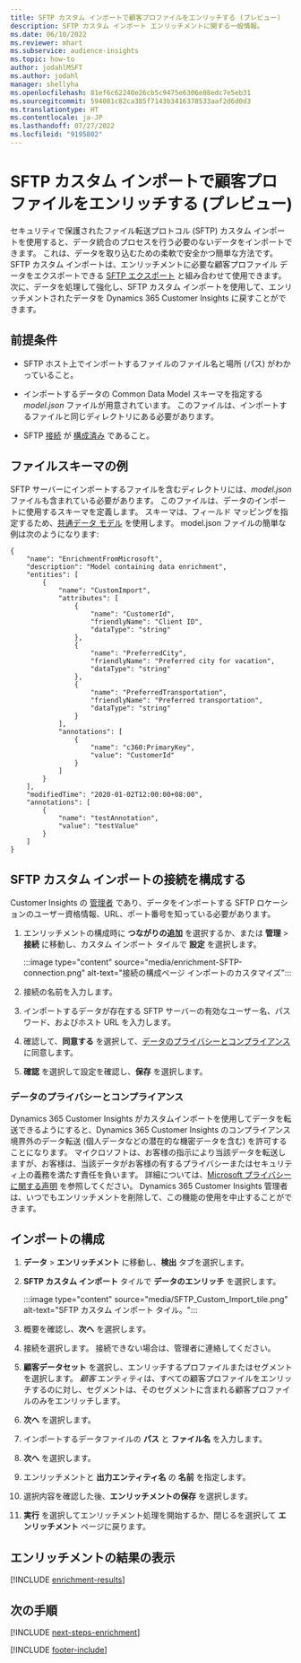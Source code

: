 ```yaml
---
title: SFTP カスタム インポートで顧客プロファイルをエンリッチする (プレビュー)
description: SFTP カスタム インポート エンリッチメントに関する一般情報。
ms.date: 06/10/2022
ms.reviewer: mhart
ms.subservice: audience-insights
ms.topic: how-to
author: jodahlMSFT
ms.author: jodahl
manager: shellyha
ms.openlocfilehash: 81ef6c62240e26cb5c9475e6306e08edc7e5eb31
ms.sourcegitcommit: 594081c82ca385f7143b3416378533aaf2d6d0d3
ms.translationtype: HT
ms.contentlocale: ja-JP
ms.lasthandoff: 07/27/2022
ms.locfileid: "9195802"
---
```

# <a name="enrich-customer-profiles-with-sftp-custom-import-preview"></a>SFTP カスタム インポートで顧客プロファイルをエンリッチする (プレビュー)

セキュリティで保護されたファイル転送プロトコル (SFTP) カスタム インポートを使用すると、データ統合のプロセスを行う必要のないデータをインポートできます。 これは、データを取り込むための柔軟で安全かつ簡単な方法です。 SFTP カスタム インポートは、エンリッチメントに必要な顧客プロファイル データをエクスポートできる [SFTP エクスポート](export-sftp.md) と組み合わせて使用できます。 次に、データを処理して強化し、SFTP カスタム インポートを使用して、エンリッチメントされたデータを Dynamics 365 Customer Insights に戻すことができます。

## <a name="prerequisites"></a>前提条件

- SFTP ホスト上でインポートするファイルのファイル名と場所 (パス) がわかっていること。

- インポートするデータの Common Data Model スキーマを指定する *model.json* ファイルが用意されています。 このファイルは、インポートするファイルと同じディレクトリにある必要があります。

- SFTP [接続](connections.md) が [構成済み](#configure-the-connection-for-sftp-custom-import) であること。

## <a name="file-schema-example"></a>ファイルスキーマの例

SFTP サーバーにインポートするファイルを含むディレクトリには、*model.json* ファイルも含まれている必要があります。 このファイルは、データのインポートに使用するスキーマを定義します。 スキーマは、フィールド マッピングを指定するため、[共通データ モデル](/common-data-model/) を使用します。 model.json ファイルの簡単な例は次のようになります:

```
{
    "name": "EnrichmentFromMicrosoft",
    "description": "Model containing data enrichment",
    "entities": [
        {
            "name": "CustomImport",
            "attributes": [
                {
                    "name": "CustomerId",
                    "friendlyName": "Client ID",
                    "dataType": "string"
                },
                {
                    "name": "PreferredCity",
                    "friendlyName": "Preferred city for vacation",
                    "dataType": "string"
                },
                {
                    "name": "PreferredTransportation",
                    "friendlyName": "Preferred transportation",
                    "dataType": "string"
                }
            ],
            "annotations": [
                {
                    "name": "c360:PrimaryKey",
                    "value": "CustomerId"
                }
            ]
        }
    ],
    "modifiedTime": "2020-01-02T12:00:00+08:00",
    "annotations": [
        {
            "name": "testAnnotation",
            "value": "testValue"
        }
    ]
}
```

## <a name="configure-the-connection-for-sftp-custom-import"></a>SFTP カスタム インポートの接続を構成する

Customer Insights の [管理者](permissions.md#admin) であり、データをインポートする SFTP ロケーションのユーザー資格情報、URL、ポート番号を知っている必要があります。

1. エンリッチメントの構成時に **つながりの追加** を選択するか、または **管理** > **接続** に移動し、カスタム インポート タイルで **設定** を選択します。

   :::image type="content" source="media/enrichment-SFTP-connection.png" alt-text="接続の構成ページ インポートのカスタマイズ":::

1. 接続の名前を入力します。

1. インポートするデータが存在する SFTP サーバーの有効なユーザー名、パスワード、およびホスト URL を入力します。

1. 確認して、**同意する** を選択して、[データのプライバシーとコンプライアンス](#data-privacy-and-compliance)に同意します。

1. **確認** を選択して設定を確認し、**保存** を選択します。

### <a name="data-privacy-and-compliance"></a>データのプライバシーとコンプライアンス

Dynamics 365 Customer Insights がカスタムインポートを使用してデータを転送できるようにすると、Dynamics 365 Customer Insights のコンプライアンス境界外のデータ転送 (個人データなどの潜在的な機密データを含む) を許可することになります。 マイクロソフトは、お客様の指示により当該データを転送しますが、お客様は、当該データがお客様の有するプライバシーまたはセキュリティ上の義務を満たす責任を負います。 詳細については、[Microsoft プライバシーに関する声明](https://go.microsoft.com/fwlink/?linkid=396732) を参照してください。
Dynamics 365 Customer Insights 管理者は、いつでもエンリッチメントを削除して、この機能の使用を中止することができます。

## <a name="configure-the-import"></a>インポートの構成

1. **データ** > **エンリッチメント** に移動し、**検出** タブを選択します。

1. **SFTP カスタム インポート** タイルで **データのエンリッチ** を選択します。

   :::image type="content" source="media/SFTP_Custom_Import_tile.png" alt-text="SFTP カスタム インポート タイル。":::

1. 概要を確認し、**次へ** を選択します。

1. 接続を選択します。 接続できない場合は、管理者に連絡してください。

1. **顧客データセット** を選択し、エンリッチするプロファイルまたはセグメントを選択します。 *顧客* エンティティは、すべての顧客プロファイルをエンリッチするのに対し、セグメントは、そのセグメントに含まれる顧客プロファイルのみをエンリッチします。

1. **次へ** を選択します。

1. インポートするデータファイルの **パス** と **ファイル名** を入力します。

1. **次へ** を選択します。

1. エンリッチメントと **出力エンティティ名** の **名前** を指定します。

1. 選択内容を確認した後、**エンリッチメントの保存** を選択します。

1. **実行** を選択してエンリッチメント処理を開始するか、閉じるを選択して **エンリッチメント** ページに戻ります。

## <a name="view-enrichment-results"></a>エンリッチメントの結果の表示

[!INCLUDE [enrichment-results](includes/enrichment-results.md)]

## <a name="next-steps"></a>次の手順

[!INCLUDE [next-steps-enrichment](includes/next-steps-enrichment.md)]

[!INCLUDE [footer-include](includes/footer-banner.md)]
